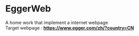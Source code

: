 # EggerWeb
A home work that implement a internet webpage<br>
Target webpage : **https://www.egger.com/zh/?country=CN**
